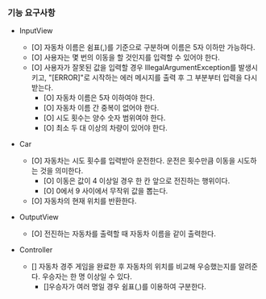 ### 기능 요구사항
- InputView
  - [O] 자동차 이름은 쉼표(,)를 기준으로 구분하며 이름은 5자 이하만 가능하다.
  - [O] 사용자는 몇 번의 이동을 할 것인지를 입력할 수 있어야 한다.
  - [O] 사용자가 잘못된 값을 입력할 경우 IllegalArgumentException를 발생시키고, "[ERROR]"로 시작하는 에러 메시지를 출력 후 그 부분부터 입력을 다시 받는다.
    - [O] 자동차 이름은 5자 이하여야 한다.
    - [O] 자동차 이름 간 중복이 없어야 한다.
    - [O] 시도 횟수는 양수 숫자 범위여야 한다.
    - [O] 최소 두 대 이상의 차량이 있어야 한다.

- Car
  - [O] 자동차는 시도 횟수를 입력받아 운전한다. 운전은 횟수만큼 이동을 시도하는 것을 의미한다.
    - [O] 이동은 값이 4 이상일 경우 한 칸 앞으로 전진하는 행위이다.
    - [O] 0에서 9 사이에서 무작위 값을 뽑는다.
  - [O] 자동차의 현재 위치를 반환한다.

- OutputView
  - [O] 전진하는 자동차를 출력할 때 자동차 이름을 같이 출력한다.

- Controller
  - [] 자동차 경주 게임을 완료한 후 자동차의 위치를 비교해 우승했는지를 알려준다. 우승자는 한 명 이상일 수 있다.
    - []우승자가 여러 명일 경우 쉼표(,)를 이용하여 구분한다.

